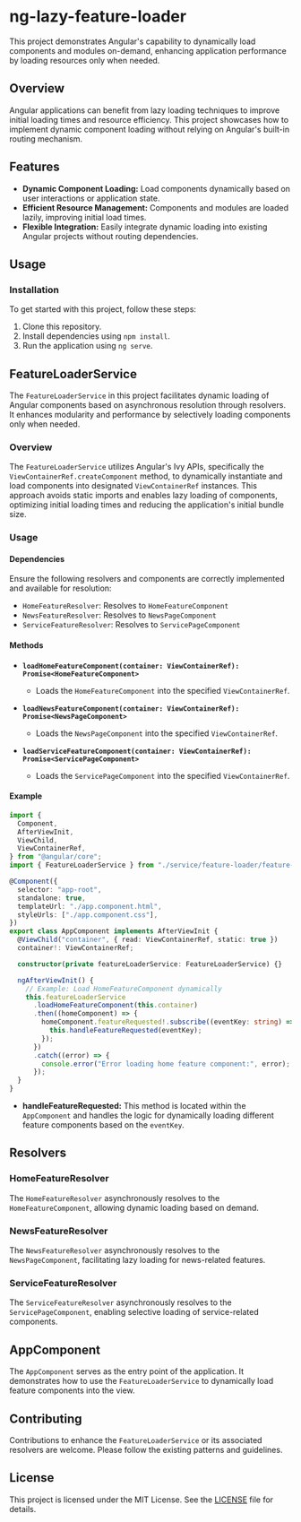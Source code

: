 # ng-lazy-feature-loader

This project demonstrates Angular's capability to dynamically load components and modules on-demand, enhancing application performance by loading resources only when needed.

## Overview

Angular applications can benefit from lazy loading techniques to improve initial loading times and resource efficiency. This project showcases how to implement dynamic component loading without relying on Angular's built-in routing mechanism.

## Features

- **Dynamic Component Loading:** Load components dynamically based on user interactions or application state.
- **Efficient Resource Management:** Components and modules are loaded lazily, improving initial load times.
- **Flexible Integration:** Easily integrate dynamic loading into existing Angular projects without routing dependencies.

## Usage

### Installation

To get started with this project, follow these steps:

1. Clone this repository.
2. Install dependencies using `npm install`.
3. Run the application using `ng serve`.

## FeatureLoaderService

The `FeatureLoaderService` in this project facilitates dynamic loading of Angular components based on asynchronous resolution through resolvers. It enhances modularity and performance by selectively loading components only when needed.

### Overview

The `FeatureLoaderService` utilizes Angular's Ivy APIs, specifically the `ViewContainerRef.createComponent` method, to dynamically instantiate and load components into designated `ViewContainerRef` instances. This approach avoids static imports and enables lazy loading of components, optimizing initial loading times and reducing the application's initial bundle size.

### Usage

#### Dependencies

Ensure the following resolvers and components are correctly implemented and available for resolution:

- `HomeFeatureResolver`: Resolves to `HomeFeatureComponent`
- `NewsFeatureResolver`: Resolves to `NewsPageComponent`
- `ServiceFeatureResolver`: Resolves to `ServicePageComponent`

#### Methods

- **`loadHomeFeatureComponent(container: ViewContainerRef): Promise<HomeFeatureComponent>`**

  - Loads the `HomeFeatureComponent` into the specified `ViewContainerRef`.

- **`loadNewsFeatureComponent(container: ViewContainerRef): Promise<NewsPageComponent>`**

  - Loads the `NewsPageComponent` into the specified `ViewContainerRef`.

- **`loadServiceFeatureComponent(container: ViewContainerRef): Promise<ServicePageComponent>`**
  - Loads the `ServicePageComponent` into the specified `ViewContainerRef`.

#### Example

```typescript
import {
  Component,
  AfterViewInit,
  ViewChild,
  ViewContainerRef,
} from "@angular/core";
import { FeatureLoaderService } from "./service/feature-loader/feature-loader.service";

@Component({
  selector: "app-root",
  standalone: true,
  templateUrl: "./app.component.html",
  styleUrls: ["./app.component.css"],
})
export class AppComponent implements AfterViewInit {
  @ViewChild("container", { read: ViewContainerRef, static: true })
  container!: ViewContainerRef;

  constructor(private featureLoaderService: FeatureLoaderService) {}

  ngAfterViewInit() {
    // Example: Load HomeFeatureComponent dynamically
    this.featureLoaderService
      .loadHomeFeatureComponent(this.container)
      .then((homeComponent) => {
        homeComponent.featureRequested!.subscribe((eventKey: string) => {
          this.handleFeatureRequested(eventKey);
        });
      })
      .catch((error) => {
        console.error("Error loading home feature component:", error);
      });
  }
}
```
- **handleFeatureRequested:** This method is located within the `AppComponent` and handles the logic for dynamically loading different feature components based on the `eventKey`.

## Resolvers

### HomeFeatureResolver

The `HomeFeatureResolver` asynchronously resolves to the `HomeFeatureComponent`, allowing dynamic loading based on demand.

### NewsFeatureResolver

The `NewsFeatureResolver` asynchronously resolves to the `NewsPageComponent`, facilitating lazy loading for news-related features.

### ServiceFeatureResolver

The `ServiceFeatureResolver` asynchronously resolves to the `ServicePageComponent`, enabling selective loading of service-related components.

## AppComponent

The `AppComponent` serves as the entry point of the application. It demonstrates how to use the `FeatureLoaderService` to dynamically load feature components into the view.

## Contributing

Contributions to enhance the `FeatureLoaderService` or its associated resolvers are welcome. Please follow the existing patterns and guidelines.

## License

This project is licensed under the MIT License. See the [LICENSE](./LICENSE) file for details.
